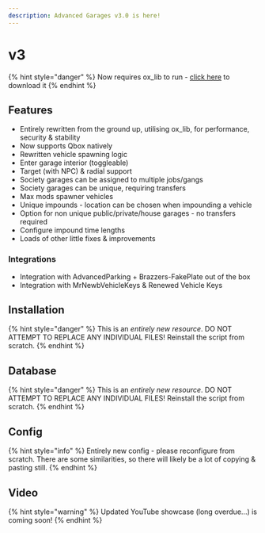 ```yaml
---
description: Advanced Garages v3.0 is here!
---
```


# v3

{% hint style="danger" %}
Now requires ox\_lib to run - [click here](https://github.com/overextended/ox\_lib/releases) to download it
{% endhint %}

## Features

* Entirely rewritten from the ground up, utilising ox\_lib, for performance, security & stability
* Now supports Qbox natively&#x20;
* Rewritten vehicle spawning logic
* Enter garage interior (toggleable)
* Target (with NPC) & radial support
* Society garages can be assigned to multiple jobs/gangs
* Society garages can be unique, requiring transfers
* Max mods spawner vehicles
* Unique impounds - location can be chosen when impounding a vehicle
* Option for non unique public/private/house garages - no transfers required
* Configure impound time lengths
* Loads of other little fixes & improvements

### Integrations

* Integration with AdvancedParking + Brazzers-FakePlate out of the box
* Integration with MrNewbVehicleKeys & Renewed Vehicle Keys

## Installation

{% hint style="danger" %}
This is an _entirely new resource_. DO NOT ATTEMPT TO REPLACE ANY INDIVIDUAL FILES! Reinstall the script from scratch.
{% endhint %}

## Database

{% hint style="danger" %}
This is an _entirely new resource_. DO NOT ATTEMPT TO REPLACE ANY INDIVIDUAL FILES! Reinstall the script from scratch.
{% endhint %}

## Config

{% hint style="info" %}
Entirely new config - please reconfigure from scratch. There are some similarities, so there will likely be a lot of copying & pasting still.
{% endhint %}

## Video

{% hint style="warning" %}
Updated YouTube showcase (long overdue...) is coming soon!
{% endhint %}

